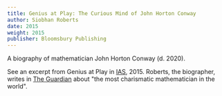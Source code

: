 ```yaml
---
title: Genius at Play: The Curious Mind of John Horton Conway
author: Siobhan Roberts
date: 2015
weight: 2015
publisher: Bloomsbury Publishing
---
```

A biography of mathematician John Horton Conway (d. 2020).

See an excerpt from Genius at Play in 
[IAS](https://www.ias.edu/ideas/2015/roberts-john-horton-conway), 2015.
Roberts, the biographer, writes in
[The Guardian](https://www.theguardian.com/science/2015/jul/23/john-horton-conway-the-most-charismatic-mathematician-in-the-world)
about "the most charismatic mathematician in the world".
